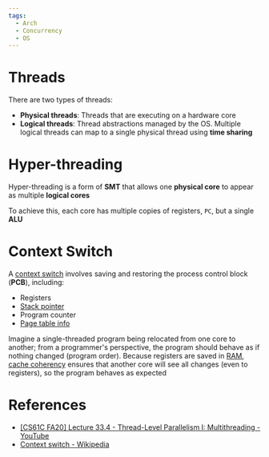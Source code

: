 ```yaml
---
tags:
  - Arch
  - Concurrency
  - OS
---
```


# Threads

There are two types of threads:

- **Physical threads**: Threads that are executing on a hardware core
- **Logical threads**: Thread abstractions managed by the OS. Multiple logical threads can map to a single physical thread using **time sharing**

# Hyper-threading

Hyper-threading is a form of **SMT** that allows one **physical core** to appear as multiple **logical cores**

To achieve this, each core has multiple copies of registers, `PC`, but a single **ALU**

# Context Switch

A [context switch](Context%20Switch.md) involves saving and restoring the process control block (**PCB**), including:

- Registers
- [Stack pointer](Call%20Stack.md)
- Program counter
- [Page table info](Virtual%20Memory.md)

Imagine a single-threaded program being relocated from one core to another; from a programmer's perspective, the program should behave as if nothing changed (program order). Because registers are saved in [RAM](Main%20Memory.md), [cache coherency](Cache%20Coherency.md) ensures that another core will see all changes (even to registers), so the program behaves as expected

# References

- [[CS61C FA20] Lecture 33.4 - Thread-Level Parallelism I: Multithreading - YouTube](https://youtu.be/_ZL8Z81yI5w?si=wNehxisw9x353Vvl)
- [Context switch - Wikipedia](https://en.wikipedia.org/wiki/Context_switch)
